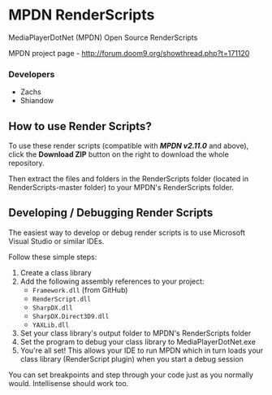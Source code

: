 MPDN RenderScripts
==================

MediaPlayerDotNet (MPDN) Open Source RenderScripts

MPDN project page - http://forum.doom9.org/showthread.php?t=171120

<H3>Developers</H3>
<ul>
<li>Zachs</li>
<li>Shiandow</li>
</ul>


How to use Render Scripts?
--------------------------

To use these render scripts (compatible with ***MPDN v2.11.0*** and above), click the **Download ZIP** button on the right to download the whole repository.

Then extract the files and folders in the RenderScripts folder (located in RenderScripts-master folder) to your MPDN's RenderScripts folder.


Developing / Debugging Render Scripts
-------------------------------------

The easiest way to develop or debug render scripts is to use Microsoft Visual Studio or similar IDEs.

Follow these simple steps:<ol><li>Create a class library</li><li>Add the following assembly references to your project:<ul><li>`Framework.dll` (from GitHub)</li><li>`RenderScript.dll`<li>`SharpDX.dll`</li><li>`SharpDX.Direct3D9.dll`</li><li>`YAXLib.dll`</li></li></ul></li><li>Set your class library's output folder to MPDN's RenderScripts folder</li><li>Set the program to debug your class library to MediaPlayerDotNet.exe</li><li>You're all set! This allows your IDE to run MPDN which in turn loads your class library (RenderScript plugin) when you start a debug session</li></ol>

You can set breakpoints and step through your code just as you normally would. Intellisense should work too.